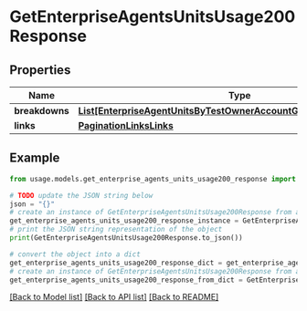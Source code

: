 # GetEnterpriseAgentsUnitsUsage200Response


## Properties

Name | Type | Description | Notes
------------ | ------------- | ------------- | -------------
**breakdowns** | [**List[EnterpriseAgentUnitsByTestOwnerAccountGroupBreakdownsInner]**](EnterpriseAgentUnitsByTestOwnerAccountGroupBreakdownsInner.md) |  | [optional] 
**links** | [**PaginationLinksLinks**](PaginationLinksLinks.md) |  | [optional] 

## Example

```python
from usage.models.get_enterprise_agents_units_usage200_response import GetEnterpriseAgentsUnitsUsage200Response

# TODO update the JSON string below
json = "{}"
# create an instance of GetEnterpriseAgentsUnitsUsage200Response from a JSON string
get_enterprise_agents_units_usage200_response_instance = GetEnterpriseAgentsUnitsUsage200Response.from_json(json)
# print the JSON string representation of the object
print(GetEnterpriseAgentsUnitsUsage200Response.to_json())

# convert the object into a dict
get_enterprise_agents_units_usage200_response_dict = get_enterprise_agents_units_usage200_response_instance.to_dict()
# create an instance of GetEnterpriseAgentsUnitsUsage200Response from a dict
get_enterprise_agents_units_usage200_response_from_dict = GetEnterpriseAgentsUnitsUsage200Response.from_dict(get_enterprise_agents_units_usage200_response_dict)
```
[[Back to Model list]](../README.md#documentation-for-models) [[Back to API list]](../README.md#documentation-for-api-endpoints) [[Back to README]](../README.md)


